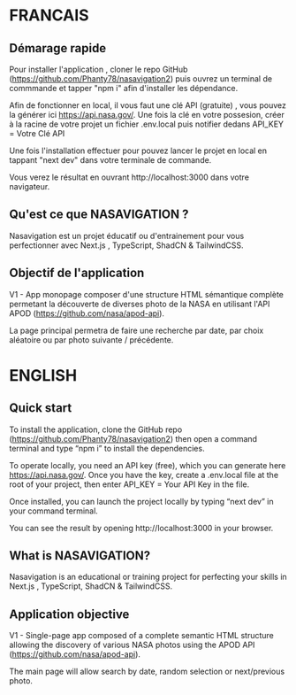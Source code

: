 # FRANCAIS

## Démarage rapide

Pour installer l'application , cloner le repo GitHub (https://github.com/Phanty78/nasavigation2) puis ouvrez un terminal de commmande et tapper "npm i" afin d'installer les dépendance.

Afin de fonctionner en local, il vous faut une clé API (gratuite) , vous pouvez la générer ici https://api.nasa.gov/. Une fois la clé en votre possesion, créer à la racine de votre projet un fichier .env.local puis notifier dedans API_KEY = Votre Clé API

Une fois l'installation effectuer pour pouvez lancer le projet en local en tappant "next dev" dans votre terminale de commande.

Vous verez le résultat en ouvrant http://localhost:3000 dans votre navigateur.

## Qu'est ce que NASAVIGATION ?

Nasavigation est un projet éducatif ou d'entrainement pour vous perfectionner avec Next.js , TypeScript, ShadCN & TailwindCSS.

## Objectif de l'application

V1 - App monopage composer d'une structure HTML sémantique complète permetant la découverte de diverses photo de la NASA en utilisant l'API APOD (https://github.com/nasa/apod-api).

La page principal permetra de faire une recherche par date, par choix aléatoire ou par photo suivante / précédente.

# ENGLISH

## Quick start

To install the application, clone the GitHub repo (https://github.com/Phanty78/nasavigation2) then open a command terminal and type “npm i” to install the dependencies.

To operate locally, you need an API key (free), which you can generate here https://api.nasa.gov/. Once you have the key, create a .env.local file at the root of your project, then enter API_KEY = Your API Key in the file.

Once installed, you can launch the project locally by typing “next dev” in your command terminal.

You can see the result by opening http://localhost:3000 in your browser.

## What is NASAVIGATION?

Nasavigation is an educational or training project for perfecting your skills in Next.js , TypeScript, ShadCN & TailwindCSS.

## Application objective

V1 - Single-page app composed of a complete semantic HTML structure allowing the discovery of various NASA photos using the APOD API (https://github.com/nasa/apod-api).

The main page will allow search by date, random selection or next/previous photo.
